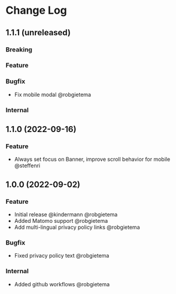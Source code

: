 # Change Log

## 1.1.1 (unreleased)

### Breaking

### Feature

### Bugfix

- Fix mobile modal @robgietema

### Internal

## 1.1.0 (2022-09-16)

### Feature

- Always set focus on Banner, improve scroll behavior for mobile @steffenri

## 1.0.0 (2022-09-02)

### Feature

- Initial release @kindermann @robgietema
- Added Matomo support @robgietema
- Add multi-lingual privacy policy links @robgietema

### Bugfix

- Fixed privacy policy text @robgietema

### Internal

- Added github workflows @robgietema
